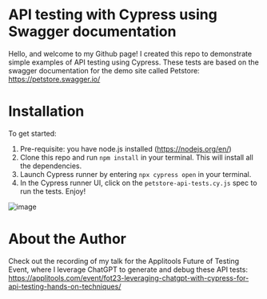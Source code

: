 # API testing with Cypress using Swagger documentation

Hello, and welcome to my Github page! I created this repo to demonstrate simple examples of API testing using Cypress. These tests are based on the swagger documentation for the demo site called Petstore: https://petstore.swagger.io/

# Installation 
To get started:

1. Pre-requisite: you have node.js installed (https://nodejs.org/en/)
2. Clone this repo and run ```npm install``` in your terminal. This will install all the dependencies. 
3. Launch Cypress runner by entering ```npx cypress open``` in your terminal.
4. In the Cypress runner UI, click on the ```petstore-api-tests.cy.js``` spec to run the tests. Enjoy!

![image](https://github.com/apatte/cypress-api-testing/assets/64214550/f3ea8c45-46c9-46e2-905d-7b95a5c07b5f)




# About the Author

Check out the recording of my talk for the Applitools Future of Testing Event, where I leverage ChatGPT to generate and debug these API tests: 
https://applitools.com/event/fot23-leveraging-chatgpt-with-cypress-for-api-testing-hands-on-techniques/




